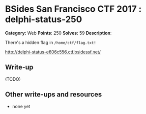 # BSides San Francisco CTF 2017 : delphi-status-250

**Category:** Web
**Points:** 250
**Solves:** 59
**Description:**

There's a hidden flag in `/home/ctf/flag.txt!`

<http://delphi-status-e606c556.ctf.bsidessf.net/>

## Write-up

(TODO)

## Other write-ups and resources

* none yet
